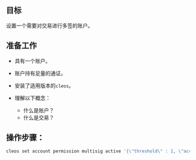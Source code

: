 ## 目标

设置一个需要对交易进行多签的账户。


## 准备工作

* 具有一个账户。

* 账户持有足量的通证。

* 安装了适用版本的`cleos`。

* 理解以下概念：
  * 什么是账户？
  * 什么是交易？


## 操作步骤：

```sh
cleos set account permission multisig active '{\"threshold\" : 1, \"accounts\" :[{\"permission\":{\"actor\":\"eosio\",\"permission\":\"active\"},\"weight\":1},{\"permission\":{\"actor\":\"customera\",\"permission\":\"active\"},\"weight\":1}]}' owner -p multisig@owner"
```
